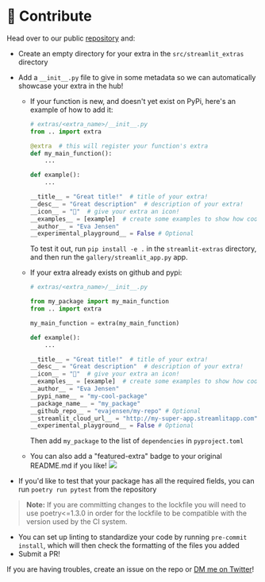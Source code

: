 # 🙋 Contribute

Head over to our public [repository](https://github.com/arnaudmiribel/streamlit-extras) and:

- Create an empty directory for your extra in the `src/streamlit_extras` directory
- Add a `__init__.py` file to give in some metadata so we can automatically showcase your extra in the hub!

  - If your function is new, and doesn't yet exist on PyPi, here's an example of how to add it:

    ```python
    # extras/<extra_name>/__init__.py
    from .. import extra

    @extra  # this will register your function's extra
    def my_main_function():
        ...

    def example():
        ...

    __title__ = "Great title!"  # title of your extra!
    __desc__ = "Great description"  # description of your extra!
    __icon__ = "🔭"  # give your extra an icon!
    __examples__ = [example]  # create some examples to show how cool your extra is!
    __author__ = "Eva Jensen"
    __experimental_playground__ = False # Optional
    ```
    To test it out, run `pip install -e .` in the `streamlit-extras` directory, and then run the `gallery/streamlit_app.py` app.

  - If your extra already exists on github and pypi:

    ```python
    # extras/<extra_name>/__init__.py

    from my_package import my_main_function
    from .. import extra

    my_main_function = extra(my_main_function)

    def example():
        ...

    __title__ = "Great title!"  # title of your extra!
    __desc__ = "Great description"  # description of your extra!
    __icon__ = "🔭"  # give your extra an icon!
    __examples__ = [example]  # create some examples to show how cool your extra is!
    __author__ = "Eva Jensen"
    __pypi_name__ = "my-cool-package"
    __package_name__ = "my_package"
    __github_repo__ = "evajensen/my-repo" # Optional
    __streamlit_cloud_url__ = "http://my-super-app.streamlitapp.com" # Optional
    __experimental_playground__ = False # Optional
    ```

    Then add `my_package` to the list of `dependencies` in `pyproject.toml`
  - You can also add a "featured-extra" badge to your original README.md if you like! <a href="https://github.com/arnaudmiribel/streamlit-extras"> <img src="https://img.shields.io/badge/-%F0%9F%AA%A2%20featured%20extra-e8ded1"></img></a>

- If you'd like to test that your package has all the required fields, you can run `poetry run pytest` from the repository

> **Note:** If you are committing changes to the lockfile you will need to use poetry<=1.3.0 in order for the lockfile to be compatible
> with the version used by the CI system.

- You can set up linting to standardize your code by running `pre-commit install`, which will then check the formatting of the files you added
- Submit a PR!

If you are having troubles, create an issue on the repo or [DM me on Twitter](https://twitter.com/arnaudmiribel)!
